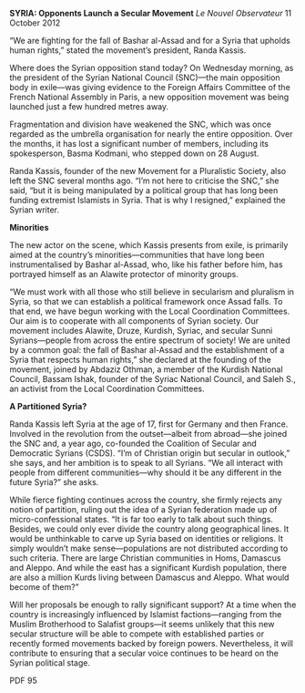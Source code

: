 **SYRIA: Opponents Launch a Secular Movement** _Le Nouvel Observateur_ 11 October 2012

“We are fighting for the fall of Bashar al-Assad and for a Syria that upholds human rights,” stated the movement’s president, Randa Kassis.

Where does the Syrian opposition stand today? On Wednesday morning, as the president of the Syrian National Council (SNC)—the main opposition body in exile—was giving evidence to the Foreign Affairs Committee of the French National Assembly in Paris, a new opposition movement was being launched just a few hundred metres away.

Fragmentation and division have weakened the SNC, which was once regarded as the umbrella organisation for nearly the entire opposition. Over the months, it has lost a significant number of members, including its spokesperson, Basma Kodmani, who stepped down on 28 August.

Randa Kassis, founder of the new Movement for a Pluralistic Society, also left the SNC several months ago. “I’m not here to criticise the SNC,” she said, “but it is being manipulated by a political group that has long been funding extremist Islamists in Syria. That is why I resigned,” explained the Syrian writer.

**Minorities**

The new actor on the scene, which Kassis presents from exile, is primarily aimed at the country’s minorities—communities that have long been instrumentalised by Bashar al-Assad, who, like his father before him, has portrayed himself as an Alawite protector of minority groups.

“We must work with all those who still believe in secularism and pluralism in Syria, so that we can establish a political framework once Assad falls. To that end, we have begun working with the Local Coordination Committees. Our aim is to cooperate with all components of Syrian society. Our movement includes Alawite, Druze, Kurdish, Syriac, and secular Sunni Syrians—people from across the entire spectrum of society! We are united by a common goal: the fall of Bashar al-Assad and the establishment of a Syria that respects human rights,” she declared at the founding of the movement, joined by Abdaziz Othman, a member of the Kurdish National Council, Bassam Ishak, founder of the Syriac National Council, and Saleh S., an activist from the Local Coordination Committees.

**A Partitioned Syria?**

Randa Kassis left Syria at the age of 17, first for Germany and then France. Involved in the revolution from the outset—albeit from abroad—she joined the SNC and, a year ago, co-founded the Coalition of Secular and Democratic Syrians (CSDS). “I’m of Christian origin but secular in outlook,” she says, and her ambition is to speak to all Syrians. “We all interact with people from different communities—why should it be any different in the future Syria?” she asks.

While fierce fighting continues across the country, she firmly rejects any notion of partition, ruling out the idea of a Syrian federation made up of micro-confessional states. “It is far too early to talk about such things. Besides, we could only ever divide the country along geographical lines. It would be unthinkable to carve up Syria based on identities or religions. It simply wouldn’t make sense—populations are not distributed according to such criteria. There are large Christian communities in Homs, Damascus and Aleppo. And while the east has a significant Kurdish population, there are also a million Kurds living between Damascus and Aleppo. What would become of them?”

Will her proposals be enough to rally significant support? At a time when the country is increasingly influenced by Islamist factions—ranging from the Muslim Brotherhood to Salafist groups—it seems unlikely that this new secular structure will be able to compete with established parties or recently formed movements backed by foreign powers. Nevertheless, it will contribute to ensuring that a secular voice continues to be heard on the Syrian political stage.

PDF 95